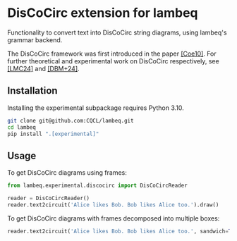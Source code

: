# DisCoCirc extension for lambeq

Functionality to convert text into DisCoCirc string diagrams, using lambeq's grammar backend.

The DisCoCirc framework was first introduced in the paper [\[Coe10\]](https://arxiv.org/abs/1904.03478). For further theoretical and experimental work on DisCoCirc respectively, see [\[LMC24\]](https://arxiv.org/abs/2408.06061) and [\[DBM+24\]](https://arxiv.org/abs/2409.08777).

## Installation

Installing the experimental subpackage requires Python 3.10.

```bash
git clone git@github.com:CQCL/lambeq.git
cd lambeq
pip install ".[experimental]"
```

## Usage

To get DisCoCirc diagrams using frames:

```python
from lambeq.experimental.discocirc import DisCoCircReader

reader = DisCoCircReader()
reader.text2circuit('Alice likes Bob. Bob likes Alice too.').draw()
```

To get DisCoCirc diagrams with frames decomposed into multiple boxes:

```python
reader.text2circuit('Alice likes Bob. Bob likes Alice too.', sandwich=True).draw()
```
